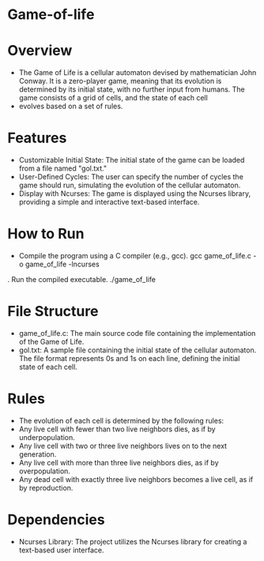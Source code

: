 # Game-of-life

# Overview
- The Game of Life is a cellular automaton devised by mathematician John Conway. It is a zero-player game, meaning that its evolution is determined by its initial state, with no further input from humans. The game consists of a grid of cells, and the state of each cell 
- evolves based on a set of rules.

# Features
- Customizable Initial State: The initial state of the game can be loaded from a file named "gol.txt."
- User-Defined Cycles: The user can specify the number of cycles the game should run, simulating the evolution of the cellular automaton.
- Display with Ncurses: The game is displayed using the Ncurses library, providing a simple and interactive text-based interface.


# How to Run

- Compile the program using a C compiler (e.g., gcc).
gcc game_of_life.c -o game_of_life -lncurses

. Run the compiled executable.
./game_of_life

# File Structure
- game_of_life.c: The main source code file containing the implementation of the Game of Life.
- gol.txt: A sample file containing the initial state of the cellular automaton. The file format represents 0s and 1s on each line, defining the initial state of each cell.

# Rules
- The evolution of each cell is determined by the following rules:
- Any live cell with fewer than two live neighbors dies, as if by underpopulation.
- Any live cell with two or three live neighbors lives on to the next generation.
- Any live cell with more than three live neighbors dies, as if by overpopulation.
- Any dead cell with exactly three live neighbors becomes a live cell, as if by reproduction.

# Dependencies
- Ncurses Library: The project utilizes the Ncurses library for creating a text-based user interface.
